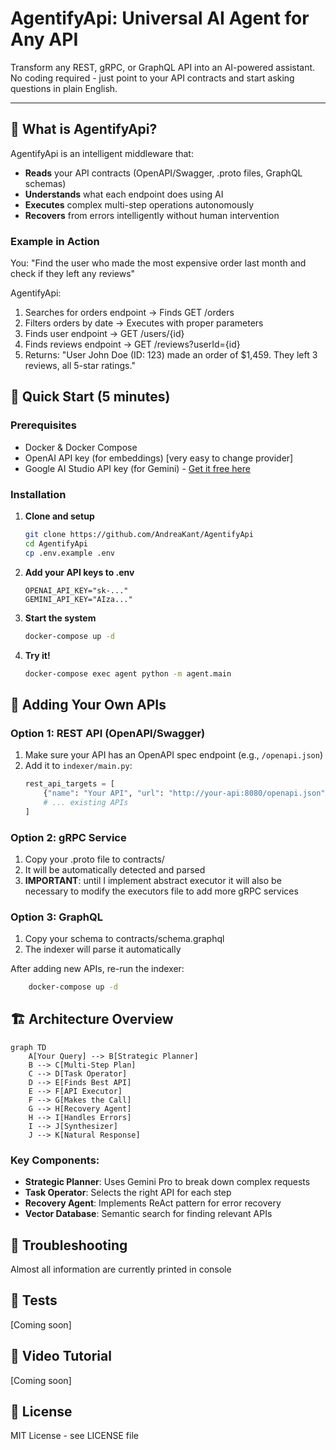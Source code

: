 # AgentifyApi: Universal AI Agent for Any API

Transform any REST, gRPC, or GraphQL API into an AI-powered assistant. No coding required - just point to your API contracts and start asking questions in plain English.

---

## 🎯 What is AgentifyApi?

AgentifyApi is an intelligent middleware that:

- **Reads** your API contracts (OpenAPI/Swagger, .proto files, GraphQL schemas)
- **Understands** what each endpoint does using AI
- **Executes** complex multi-step operations autonomously
- **Recovers** from errors intelligently without human intervention

### Example in Action

You: "Find the user who made the most expensive order last month and check if they left any reviews"

AgentifyApi:

1. Searches for orders endpoint → Finds GET /orders
2. Filters orders by date → Executes with proper parameters
3. Finds user endpoint → GET /users/{id}
4. Finds reviews endpoint → GET /reviews?userId={id}
5. Returns: "User John Doe (ID: 123) made an order of $1,459. They left 3 reviews, all 5-star ratings."

## 🚀 Quick Start (5 minutes)

### Prerequisites
- Docker & Docker Compose
- OpenAI API key (for embeddings) [very easy to change provider]
- Google AI Studio API key (for Gemini) - [Get it free here](https://makersuite.google.com/app/apikey)

### Installation

1. **Clone and setup**
   ```bash
   git clone https://github.com/AndreaKant/AgentifyApi
   cd AgentifyApi
   cp .env.example .env
   ```

2. **Add your API keys to .env**
    ```env
   OPENAI_API_KEY="sk-..."
    GEMINI_API_KEY="AIza..."
   ```

3. **Start the system**
    ```bash
   docker-compose up -d
   ```

3. **Try it!**
    ```bash
   docker-compose exec agent python -m agent.main
   ```

## 🔧 Adding Your Own APIs

### Option 1: REST API (OpenAPI/Swagger)
1. Make sure your API has an OpenAPI spec endpoint (e.g., `/openapi.json`)
2. Add it to `indexer/main.py`:
   ```python
   rest_api_targets = [
       {"name": "Your API", "url": "http://your-api:8080/openapi.json"},
       # ... existing APIs
   ]
   ```

### Option 2: gRPC Service
1. Copy your .proto file to contracts/
2. It will be automatically detected and parsed
3. **IMPORTANT**: until I implement abstract executor it will also be necessary to modify the executors file to add more gRPC services

### Option 3: GraphQL
1. Copy your schema to contracts/schema.graphql
2. The indexer will parse it automatically

After adding new APIs, re-run the indexer:
```bash
    docker-compose up -d
```

## 🏗️ Architecture Overview
```mermaid
graph TD
    A[Your Query] --> B[Strategic Planner]
    B --> C[Multi-Step Plan]
    C --> D[Task Operator]
    D --> E[Finds Best API]
    E --> F[API Executor]
    F --> G[Makes the Call]
    G --> H[Recovery Agent]
    H --> I[Handles Errors]
    I --> J[Synthesizer]
    J --> K[Natural Response]
```

### Key Components:

- **Strategic Planner**: Uses Gemini Pro to break down complex requests
- **Task Operator**: Selects the right API for each step
- **Recovery Agent**: Implements ReAct pattern for error recovery
- **Vector Database**: Semantic search for finding relevant APIs

## 🐛 Troubleshooting

Almost all information are currently printed in console


## 🧪 Tests
[Coming soon]

## 🎥 Video Tutorial
[Coming soon]

## 📄 License
MIT License - see LICENSE file